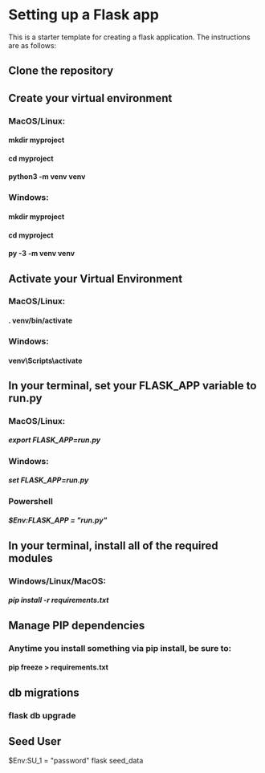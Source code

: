 # Setting up a Flask app

This is a starter template for creating a flask application. The instructions are as follows:

## Clone the repository
## Create your virtual environment
### MacOS/Linux:
#### mkdir myproject
#### cd myproject
#### python3 -m venv venv
### Windows:
#### mkdir myproject
#### cd myproject
#### py -3 -m venv venv
## Activate your Virtual Environment
### MacOS/Linux:
#### . venv/bin/activate
### Windows:
#### venv\Scripts\activate
## In your terminal, set your FLASK_APP variable to run.py
### MacOS/Linux:
##### export FLASK_APP=run.py
### Windows:
##### set FLASK_APP=run.py
### Powershell
##### $Env:FLASK_APP = "run.py"
## In your terminal, install all of the required modules
### Windows/Linux/MacOS:
##### pip install -r requirements.txt

## Manage PIP dependencies
### Anytime you install something via pip install, be sure to:
#### pip freeze > requirements.txt

## db migrations
### flask db upgrade

## Seed User
$Env:SU_1 = "password"
flask seed_data